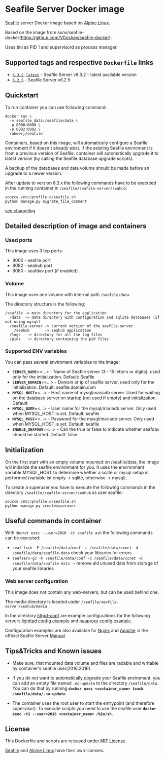 # Seafile Server Docker image
[Seafile](http://seafile.com/) server Docker image based on [Alpine Linux](https://hub.docker.com/_/alpine/).

Based on the image from sunx/seafile-docker(https://github.com/VGoshev/seafile-docker).

Uses tini as PID 1 and supervisord as process manager.

## Supported tags and respective `Dockerfile` links

* [`6.3.2`](https://github.com/rohwerj/seafile-docker/blob/6.3.2/docker/Dockerfile), [`latest`](https://github.com/rohwerj/seafile-docker/blob/master/docker/Dockerfile) - Seafile Server v6.3.2 - latest available version
* [`6.2.5`](https://github.com/rohwerj/seafile-docker/blob/6.2.5/docker/Dockerfile) - Seafile Server v6.2.5

## Quickstart

To run container you can use following command:
```
docker run \  
  -v seafile_data:/seafile/data \
  -p 8000:8000 \
  -p 8082:8082 \
  rohwerj/seafile`
```
Containers, based on this image, will automatically configure
 a Seafile enviroment if it doesn't already exist. If the existing Seafile enviroment is from a previous version of Seafile, container will automatically upgrade it to latest version (by calling the Seafile database upgrade scripts).

A backup of the databases and data volume should be made before an upgrade to a newer version.

After update to version 6.3.x the following commands have to be executed in the running container in `/seafile/seafile-server/seahub`:
```
source /etc/profile.d/seafile.sh
python manage.py migrate_file_comment
```
[see changelog](https://manual.seafile.com/changelog/server-changelog.html)

## Detailed description of image and containers

### Used ports

This image uses 3 tcp ports:
* 8000 - seafile port
* 8082 - seahub port
* 8080 - seafdav port (if enabled)

### Volume
This image uses one volume with internal path `/seafile/data`

The directory structure is the following:
```
/seafile -> main directory for the application
  /data  -> data directory with configuration and sqlite databases (if not using mysql)
  /seafile-server -> current version of the seafile-server
    /seahub       -> seahub application
  /logs   -> directory for all the log files
  /pids   -> directory containing the pid files
```

### Supported ENV variables

You can pass several enviroment variables to the image:
* **`SERVER_NAME`**=\<...> - Name of Seafile server (3 - 15 letters or digits), used only for the initialization. Default: Seafile
* **`SERVER_DOMAIN`**=\<...> - Domain or ip of seafile server, used only for the initialization. Default: seafile.domain.com
* **`MYSQL_HOST`**=\<...> - Host name of mysql/mariadb server. Used for waiting on the database server on startup (not used if empty) and initialization. Default: <empty>
* **`MYSQL_USER`**=\<...> - User name for the mysql/mariadb server. Only used when MYSQL_HOST is set. Default: seafile
* **`MYSQL_PASS`**=\<...> - Password for the mysql/mariadb server. Only used when MYSQL_HOST is set. Default: seafile
* **`ENABLE_SEAFDAV`**=\<...> - Can the true or false to indicate whether seafdav should be started. Default: false

## Initialization

On the first start with an empty volume mounted on /seafile/data, the image will initialize the seafile environment for you.
It uses the environment variable MYSQL_HOST to determine whether a sqlite or mysql setup is performed (variable ist empty -> sqlite, otherwise -> mysql).

To create a superuser you have to execute the following commands in the directory `/seafile/seafile-server/seahub` as user seafile:
```
source /etc/profile.d/seafile.sh
python manage.py createsuperuser
```

## Useful commands in container

With `docker exec --user=2016 -it seafile ash` the following commands can be executed:
* `seaf-fsck -F /seafile/data/conf -c /seafile/data/ccnet -d /seafile/data/seafile-data` check your libraries for errors
* `seafserv-gc -F /seafile/data/conf -c /seafile/data/ccnet -d /seafile/data/seafile-data ` - remove ald unused data from storage of your seafile libraries

### Web server configuration

This image does not contain any web-servers, but can be used behind one.

The media directory is located under
`/seafile/seafile-server/seahub/media`

In the directory [httpd-conf](https://github.com/rohwerj/seafile-docker/blob/master/httpd-conf/) are example configurations for the following servers
[lighttpd](https://www.lighttpd.net/) [config example](https://github.com/rohwerj/seafile-docker/blob/master/httpd-conf/lighttpd.conf.example) and
[haaproxy](https://www.haproxy.com/) [config example](https://github.com/rohwerj/seafile-docker/blob/master/httpd-conf/haproxy.cfg).

Configuration examples are also available for
[Nginx](https://manual.seafile.com/deploy/deploy_with_nginx.html) and
[Apache](https://manual.seafile.com/deploy/deploy_with_apache.html)
in the official Seafile Server [Manual](https://manual.seafile.com/).

## Tips&amp;Tricks and Known issues

* Make sure, that mounted data volume and files are radable and writable by container's seafile user(2016:2016).

* If you do not want to automatically upgrade your Seafile enviroment,
you can add an empty file named `.no-update` to the directory `/seafile/data`. You can do that by running **`docker exec <container_name> touch /seafile/data/.no-update`**.

* The container uses the root user to start the entrypoint (and therefore supervisor). To execute scripts you need to use the seafile user **`docker exec -ti --user=2016 <container_name> /bin/sh`**.

## License

This Dockerfile and scripts are released under [MIT License](https://github.com/rohwerj/seafile-docker/blob/master/LICENSE).

[Seafile](https://github.com/haiwen/seafile/blob/master/LICENSE.txt) and [Alpine Linux](https://www.alpinelinux.org/) have their own licenses.
